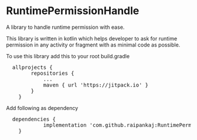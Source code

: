 # RuntimePermissionHandle
A library to handle runtime permission with ease.

This library is written in kotlin which helps developer to ask for runtime permission in any activity or fragment with as minimal code as possible.

To use this library add this to your root build.gradle
<pre>
  allprojects {
		repositories {
			...
			maven { url 'https://jitpack.io' }
		}
	}
</pre>

Add following as dependency
<pre>
  dependencies {
	        implementation 'com.github.raipankaj:RuntimePermissionHandle:1.0'
	}
</pre>



